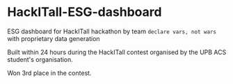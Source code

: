 # HackITall-ESG-dashboard
ESG dashboard for HackITall hackathon by team `declare vars, not wars` with proprietary data generation

Built within 24 hours during the HackITall contest organised by the UPB ACS student's organisation.

Won 3rd place in the contest.
